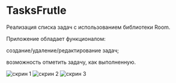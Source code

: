 # TasksFrutle
Реализация спиcка задач с использованием библиотеки Room.

Приложение обладает функционалом:

создание/удаление/редактирование задач;

возможность отметить задачу, как выполненную.

![скрин 1](https://user-images.githubusercontent.com/70832264/106614457-f20ad880-659d-11eb-99f2-4fab1b2733eb.png)
![скрин 2](https://user-images.githubusercontent.com/70832264/106614464-f33c0580-659d-11eb-813c-8a0dd9a219e3.png)
![скрин 3](https://user-images.githubusercontent.com/70832264/106614466-f3d49c00-659d-11eb-87f2-79d63f029593.png)

